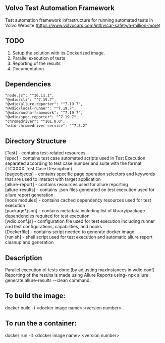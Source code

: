 ## Volvo  Test Automation Framework 
Test automation framework infrastructure for running automated tests in Volvo Website (https://www.volvocars.com/intl/v/car-safety/a-million-more)

## TODO
1. Setup the solution with its Dockerized image.
2. Parallel execution of tests
3. Reporting of the results
4. Documentation 

## Dependencies
    "node.js": "^16.11.1",  
    "@wdio/cli": "^7.19.7",  
    "@wdio/allure-reporter": "^7.19.7",  
    "@wdio/local-runner": "^7.19.7",  
    "@wdio/mocha-framework": "^7.19.7",  
    "@wdio/spec-reporter": "^7.19.7",  
    "chromedriver": "^101.0.0",  
    "wdio-chromedriver-service": "^7.3.2"  
    
## Directory Structure
[Test] - contains test-related resources    
[spec] - contains test case automated scripts used in Test Execution separated according to test case number and suite with the format (TCXXXX Test Case Description)    
[pageobjects] - contains specific page operation selectors and keywords that are used to interact with target application   
[allure-report] - contains resources used for allure reporting    
[allure-results] - contains .json files generated on test execution used for allure report generation    
[node modules] - contains cached dependency resources used for test execution   
[package*.json] - contains metadata including list of library/package dependencies required for test execution    
[wdio.conf.js] - configuration file used for test execution including runner and test configurations, capabilities, and hooks   
[Dockerfile] - contains script needed to generate docker image   
[run.sh] - shell script used for test execution and automatic allure report cleanup and generation  

## Description
Parallel execution of tests done (by adjusting maxInstances in wdio.conf)  
Reporting of the results is made using Allure Reports using- npx allure generate allure-results --clean  command.

## To build the image:
docker build -t \<docker image name\>:\<version number> .

## To run the a container:
  docker run -it \<docker image name\>:\<version number>
